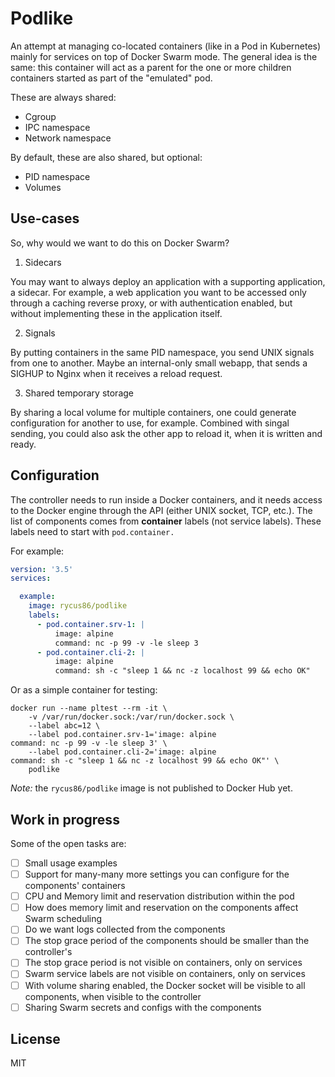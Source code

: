 # Podlike

An attempt at managing co-located containers (like in a Pod in Kubernetes) mainly for services on top of Docker Swarm mode.
The general idea is the same: this container will act as a parent for the one or more children containers started as part of the "emulated" pod.

These are always shared:

- Cgroup
- IPC namespace
- Network namespace

By default, these are also shared, but optional:

- PID namespace
- Volumes

## Use-cases

So, why would we want to do this on Docker Swarm?

1. Sidecars

You may want to always deploy an application with a supporting application, a sidecar. For example, a web application you want to be accessed only through a caching reverse proxy, or with authentication enabled, but without implementing these in the application itself.

2. Signals

By putting containers in the same PID namespace, you send UNIX signals from one to another. Maybe an internal-only small webapp, that sends a SIGHUP to Nginx when it receives a reload request.

3. Shared temporary storage

By sharing a local volume for multiple containers, one could generate configuration for another to use, for example. Combined with singal sending, you could also ask the other app to reload it, when it is written and ready.

## Configuration

The controller needs to run inside a Docker containers, and it needs access to the Docker engine through the API (either UNIX socket, TCP, etc.). The list of components comes from __container__ labels (not service labels). These labels need to start with `pod.container.`

For example:

```yaml
version: '3.5'
services:

  example:
    image: rycus86/podlike
    labels:
      - pod.container.srv-1: |
          image: alpine
          command: nc -p 99 -v -le sleep 3
      - pod.container.cli-2: |
          image: alpine
          command: sh -c "sleep 1 && nc -z localhost 99 && echo OK"
```

Or as a simple container for testing:

```shell
docker run --name pltest --rm -it \
    -v /var/run/docker.sock:/var/run/docker.sock \
    --label abc=12 \
    --label pod.container.srv-1='image: alpine
command: nc -p 99 -v -le sleep 3' \
    --label pod.container.cli-2='image: alpine
command: sh -c "sleep 1 && nc -z localhost 99 && echo OK"' \
    podlike
```

*Note:* the `rycus86/podlike` image is not published to Docker Hub yet.

## Work in progress

Some of the open tasks are:

- [ ] Small usage examples
- [ ] Support for many-many more settings you can configure for the components' containers
- [ ] CPU and Memory limit and reservation distribution within the pod
- [ ] How does memory limit and reservation on the components affect Swarm scheduling
- [ ] Do we want logs collected from the components
- [ ] The stop grace period of the components should be smaller than the controller's
- [ ] The stop grace period is not visible on containers, only on services
- [ ] Swarm service labels are not visible on containers, only on services
- [ ] With volume sharing enabled, the Docker socket will be visible to all components, when visible to the controller
- [ ] Sharing Swarm secrets and configs with the components

## License

MIT